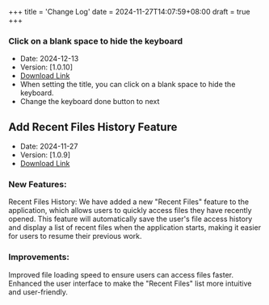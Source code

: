 +++
title = 'Change Log'
date = 2024-11-27T14:07:59+08:00
draft = true
+++

### Click on a blank space to hide the keyboard  

- Date: 2024-12-13
- Version: [1.0.10]
- [Download Link](https://github.com/Easy-Hugo/release/releases)
- When setting the title, you can click on a blank space to hide the keyboard.
- Change the keyboard done button to next


## Add Recent Files History Feature

- Date: 2024-11-27
- Version: [1.0.9]
- [Download Link](https://github.com/Easy-Hugo/release/releases)

### New Features:

Recent Files History: We have added a new "Recent Files" feature to the application, which allows users to quickly access files they have recently opened. This feature will automatically save the user's file access history and display a list of recent files when the application starts, making it easier for users to resume their previous work.

### Improvements:

Improved file loading speed to ensure users can access files faster.
Enhanced the user interface to make the "Recent Files" list more intuitive and user-friendly.
